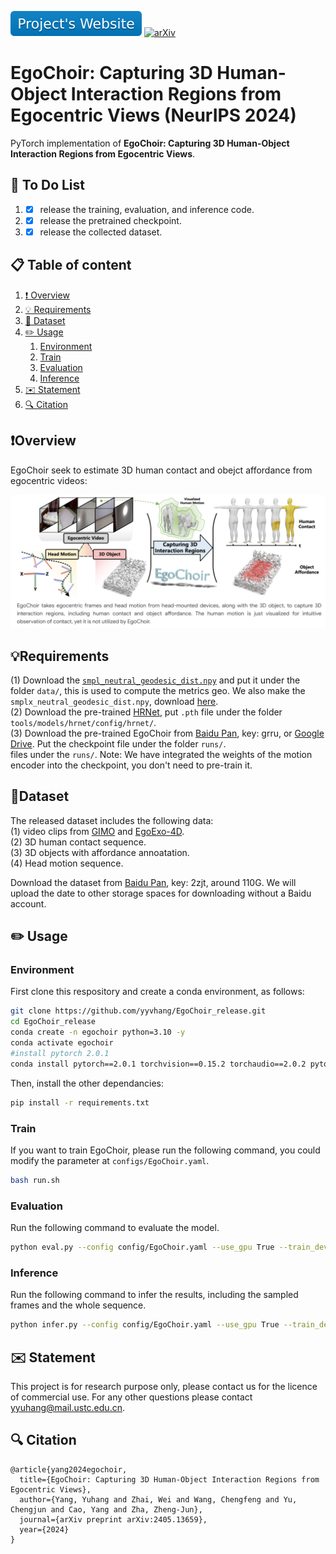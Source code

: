 [![Website Badge](https://raw.githubusercontent.com/referit3d/referit3d/eccv/images/project_website_badge.svg)](https://yyvhang.github.io/EgoChoir/)
[![arXiv](https://img.shields.io/badge/arXiv-2405.13659-b31b1b.svg?style=plastic)](https://arxiv.org/abs/2405.13659)
# EgoChoir: Capturing 3D Human-Object Interaction Regions from Egocentric Views (NeurIPS 2024)
PyTorch implementation of **EgoChoir: Capturing 3D Human-Object Interaction Regions from Egocentric Views**.

## 📖 To Do List
1. - [x] release the training, evaluation, and inference code.
2. - [x] release the pretrained checkpoint.
3. - [x] release the collected dataset.

## 📋 Table of content
 1. [❗ Overview](#1)
 2. [💡 Requirements](#2)
 3. [📖 Dataset](#3)
 4. [✏️ Usage](#4)
    1. [Environment](#41)
    2. [Train](#42)
    3. [Evaluation](#43)
    4. [Inference](#44)
 5.  [✉️ Statement](#5)
 6.  [🔍 Citation](#6)

## ❗Overview <a name="1"></a> 
EgoChoir seek to estimate 3D human contact and obejct affordance from egocentric videos:
<p align="center">
    <img src="./teaser/teaser.png" width="750"/> <br />
    <em> 
    </em>
</p>

## 💡Requirements <a name="2"></a>  
(1) Download the [`smpl_neutral_geodesic_dist.npy`](https://rich.is.tue.mpg.de/download.php) and put it under the folder `data/`, this is used to compute the metrics geo. We also make the `smplx_neutral_geodesic_dist.npy`, download [here](https://pan.baidu.com/s/1R-nM72cuKPg8g_zhxdRkwQ?pwd=233w). 
<br>
(2) Download the pre-trained [HRNet](https://datarelease.blob.core.windows.net/metro/models/hrnetv2_w40_imagenet_pretrained.pth), put `.pth` file under the folder `tools/models/hrnet/config/hrnet/`. <br>
(3) Download the pre-trained EgoChoir from [Baidu Pan](https://pan.baidu.com/s/1Y09cWXF2EwT9h-HrcSPiIQ?pwd=grru), key: grru, or [Google Drive](https://drive.google.com/drive/folders/1DzEhqTeZnrquXTRvJvVHNBFLCtT_ieDA?usp=sharing). Put the checkpoint file under the folder `runs/`. <br>files under the `runs/`. Note: We have integrated the weights of the motion encoder into the checkpoint, you don't need to pre-train it.

## 📖Dataset <a name="3"></a>

The released dataset includes the following data: <br>
(1) video clips from [GIMO](https://github.com/y-zheng18/GIMO) and [EgoExo-4D](https://ego-exo4d-data.org/). <br>
(2) 3D human contact sequence. <br>
(3) 3D objects with affordance annoatation. <br>
(4) Head motion sequence. <br>

Download the dataset from [Baidu Pan](https://pan.baidu.com/s/1amY7K_bl4qo-mhzZa2ZGbA?pwd=2zjt), key: 2zjt, around 110G. We will upload the date to other storage spaces for downloading without a Baidu account.

## ✏️ Usage <a name="4"></a>
### Environment <a name="41"></a> 
First clone this respository and create a conda environment, as follows:
```bash  
git clone https://github.com/yyvhang/EgoChoir_release.git
cd EgoChoir_release
conda create -n egochoir python=3.10 -y
conda activate egochoir
#install pytorch 2.0.1
conda install pytorch==2.0.1 torchvision==0.15.2 torchaudio==2.0.2 pytorch-cuda=11.8 -c pytorch -c nvidia
```
Then, install the other dependancies:
```bash  
pip install -r requirements.txt
```

### Train <a name="42"></a>
If you want to train EgoChoir, please run the following command, you could modify the parameter at `configs/EgoChoir.yaml`.
```bash  
bash run.sh
```

### Evaluation  <a name="43"></a>
Run the following command to evaluate the model.
```bash  
python eval.py --config config/EgoChoir.yaml --use_gpu True --train_device single
```

### Inference  <a name="44"></a>
Run the following command to infer the results, including the sampled frames and the whole sequence.
```bash  
python infer.py --config config/EgoChoir.yaml --use_gpu True --train_device single
```

## ✉️ Statement
This project is for research purpose only, please contact us for the licence of commercial use. For any other questions please contact [yyuhang@mail.ustc.edu.cn](yyuhang@mail.ustc.edu.cn).

## 🔍 Citation

```
@article{yang2024egochoir,
  title={EgoChoir: Capturing 3D Human-Object Interaction Regions from Egocentric Views},
  author={Yang, Yuhang and Zhai, Wei and Wang, Chengfeng and Yu, Chengjun and Cao, Yang and Zha, Zheng-Jun},
  journal={arXiv preprint arXiv:2405.13659},
  year={2024}
}
```